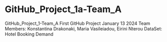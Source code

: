 # GitHub_Project_1a-Team_A
GitHub_Project_1-Team_A
First GitHub Project
January 13 2024
Team Members: Konstantina Drakonaki, Maria Vasileiadou, Eirini Nterou
DataSet: Hotel Booking Demand